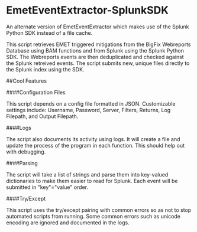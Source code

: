 # EmetEventExtractor-SplunkSDK
An alternate version of EmetEventExtractor which makes use of the Splunk Python SDK instead of a file cache.

This script retrieves EMET triggered mitigations from the BigFix Webreports Database using BAM functions and from Splunk using the Splunk Python SDK. The Webreports events are then deduplicated and checked against the Splunk retreived events. The script submits new, unique files directly to the Splunk index using the SDK.

##Cool Features

####Configuration Files

This script depends on a config file formatted in JSON. Customizable settings include: Username, Password, Server, Filters, Returns, Log Filepath, and Output Filepath.

####Logs

The script also documents its activity using logs. It will create a file and update the process of the program in each function. This should help out with debugging. 

####Parsing

The script will take a list of strings and parse them into key-valued dictionaries to make them easier to read for Splunk. Each event will be submitted in "key"="value" order.

####Try/Except

This script uses the try/except pairing with common errors so as not to stop automated scripts from running. Some common errors such as unicode encoding are ignored and documented in the logs.
